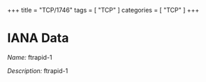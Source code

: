+++
title = "TCP/1746"
tags = [ "TCP" ]
categories = [ "TCP" ]
+++

# IANA Data

_Name:_ ftrapid-1

_Description:_ ftrapid-1

